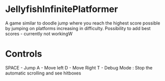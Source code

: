 # JellyfishInfinitePlatformer
A game similar to doodle jump where you reach the highest score possible by jumping on platforms increasing in difficulty.
Possibility to add best scores - currently not workingW

# Controls
SPACE - Jump
A - Move left
D - Move Right
T - Debug Mode : Stop the automatic scrolling and see hitboxes

